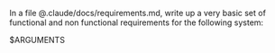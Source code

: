 In a file @.claude/docs/requirements.md, write up a very basic set of functional and non functional requirements for the following system:

$ARGUMENTS
